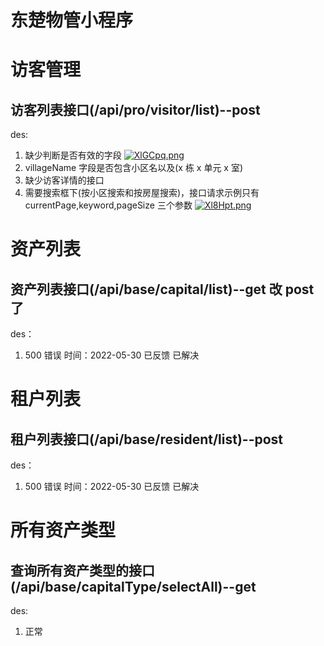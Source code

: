 # 东楚物管小程序

# 访客管理

## 访客列表接口(/api/pro/visitor/list)--post

des:

1. 缺少判断是否有效的字段
   [![XlGCpq.png](https://s1.ax1x.com/2022/05/30/XlGCpq.png)](https://imgtu.com/i/XlGCpq)
2. villageName 字段是否包含小区名以及(x 栋 x 单元 x 室)
3. 缺少访客详情的接口
4. 需要搜索框下(按小区搜索和按房屋搜索)，接口请求示例只有 currentPage,keyword,pageSize 三个参数
   [![Xl8Hpt.png](https://s1.ax1x.com/2022/05/30/Xl8Hpt.png)](https://imgtu.com/i/Xl8Hpt)

# 资产列表

## 资产列表接口(/api/base/capital/list)--get 改 post 了

des：

1. 500 错误 时间：2022-05-30 已反馈 已解决

# 租户列表

## 租户列表接口(/api/base/resident/list)--post

des：

1. 500 错误 时间：2022-05-30 已反馈 已解决

# 所有资产类型

## 查询所有资产类型的接口(/api/base/capitalType/selectAll)--get

des:

1. 正常
